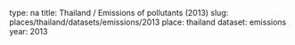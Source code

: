 type: na
title: Thailand / Emissions of pollutants (2013)
slug: places/thailand/datasets/emissions/2013
place: thailand
dataset: emissions
year: 2013
